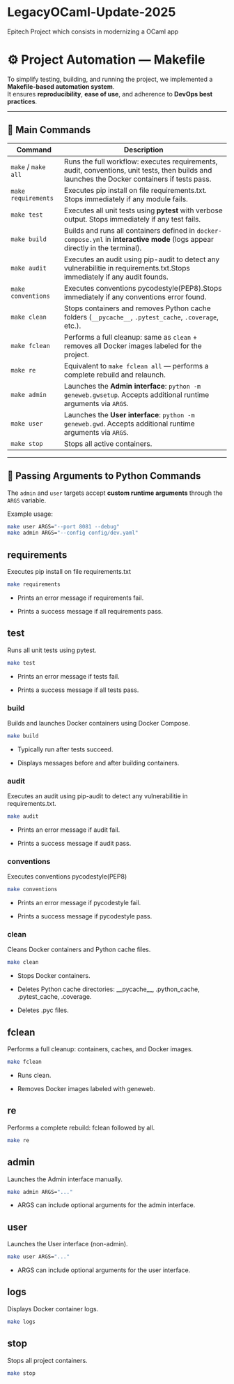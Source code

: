 # LegacyOCaml-Update-2025
Epitech Project which consists in modernizing a OCaml app


# ⚙️ Project Automation — Makefile

To simplify testing, building, and running the project, we implemented a **Makefile-based automation system**.  
It ensures **reproducibility**, **ease of use**, and adherence to **DevOps best practices**.

---

## 🧩 Main Commands

| Command | Description |
|----------|--------------|
| `make` / `make all` | Runs the full workflow: executes requirements, audit, conventions, unit tests, then builds and launches the Docker containers if tests pass. |
| `make requirements` | Executes pip install on file requirements.txt. Stops immediately if any module fails. |
| `make test` | Executes all unit tests using **pytest** with verbose output. Stops immediately if any test fails. |
| `make build` | Builds and runs all containers defined in `docker-compose.yml` in **interactive mode** (logs appear directly in the terminal). |
| `make audit` | Executes an audit using pip-audit to detect any vulnerabilitie in requirements.txt.Stops immediately if any audit founds.
| `make conventions` | Executes conventions pycodestyle(PEP8).Stops immediately if any conventions error found.
| `make clean` | Stops containers and removes Python cache folders (`__pycache__`, `.pytest_cache`, `.coverage`, etc.). |
| `make fclean` | Performs a full cleanup: same as `clean` + removes all Docker images labeled for the project. |
| `make re` | Equivalent to `make fclean all` — performs a complete rebuild and relaunch. |
| `make admin` | Launches the **Admin interface**: `python -m geneweb.gwsetup`. Accepts additional runtime arguments via `ARGS`. |
| `make user` | Launches the **User interface**: `python -m geneweb.gwd`. Accepts additional runtime arguments via `ARGS`. |
| `make stop` | Stops all active containers. |

---

## 🧠 Passing Arguments to Python Commands

The `admin` and `user` targets accept **custom runtime arguments** through the `ARGS` variable.  

Example usage:

```bash
make user ARGS="--port 8081 --debug"
make admin ARGS="--config config/dev.yaml"
```

## requirements

Executes pip install on file requirements.txt

```bash
make requirements
```
*   Prints an error message if requirements fail.
    
*   Prints a success message if all requirements pass.


## test

Runs all unit tests using pytest.

```bash
make test
```

*   Prints an error message if tests fail.
    
*   Prints a success message if all tests pass.
    

### build

Builds and launches Docker containers using Docker Compose.

```bash
make build
```

*   Typically run after tests succeed.
    
*   Displays messages before and after building containers.
    

### audit

Executes an audit using pip-audit to detect any vulnerabilitie in requirements.txt.

```bash
make audit
```

*   Prints an error message if audit fail.
    
*   Prints a success message if audit pass.


### conventions

Executes conventions pycodestyle(PEP8)

```bash
make conventions
```

*   Prints an error message if pycodestyle fail.
    
*   Prints a success message if pycodestyle pass.


### clean

Cleans Docker containers and Python cache files.

```bash
make clean
```

*   Stops Docker containers.
    
*   Deletes Python cache directories: \_\_pycache\_\_, .python\_cache, .pytest\_cache, .coverage.
    
*   Deletes .pyc files.
    

## fclean

Performs a full cleanup: containers, caches, and Docker images.

```bash
make fclean
```

*   Runs clean.
    
*   Removes Docker images labeled with geneweb.
    

## re

Performs a complete rebuild: fclean followed by all.

```bash
make re
```

## admin

Launches the Admin interface manually.

```bash
make admin ARGS="..."
```

*   ARGS can include optional arguments for the admin interface.
    

## user

Launches the User interface (non-admin).

```bash
make user ARGS="..."
```

*   ARGS can include optional arguments for the user interface.
    

## logs

Displays Docker container logs.

```bash
make logs
```

## stop

Stops all project containers.

```bash
make stop
```
